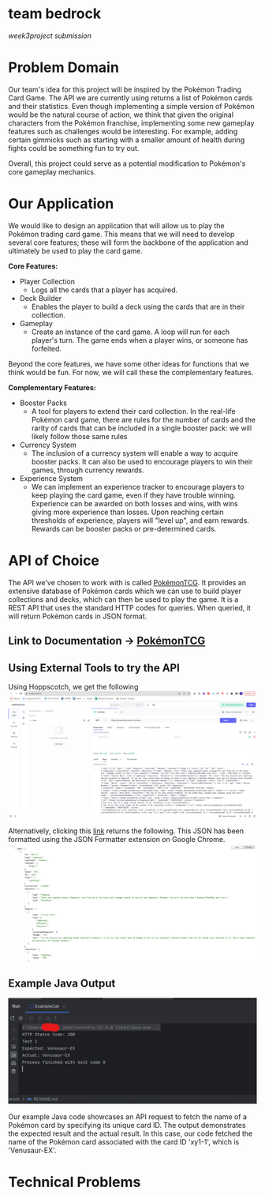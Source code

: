 # team bedrock
*week3project submission*

# Problem Domain
Our team's idea for this project will be inspired by the Pokémon Trading Card Game. The API we are currently using 
returns a list of Pokémon cards and their statistics. Even though implementing a simple version of Pokémon would be the 
natural course of action, we think that given the original characters from the Pokémon franchise, implementing some new 
gameplay features such as challenges would be interesting. For example, adding certain gimmicks such as starting with a 
smaller amount of health during fights could be something fun to try out. 

Overall, this project could serve as a potential modification to Pokémon's core gameplay mechanics.

# Our Application
We would like to design an application that will allow us to play the Pokémon trading card game. This means that we will
need to develop several core features; these will form the backbone of the application and ultimately
be used to play the card game.

**Core Features:**
* Player Collection
  * Logs all the cards that a player has acquired.
* Deck Builder
  * Enables the player to build a deck using the cards that are in their collection.
* Gameplay
  * Create an instance of the card game. A loop will run for each player's turn. The game ends when a player wins, or 
    someone has forfeited.

Beyond the core features, we have some other ideas for functions that we think would be fun. For now, we will call these
the complementary features.

**Complementary Features:**
* Booster Packs
  * A tool for players to extend their card collection. In the real-life Pokémon card game, there are rules for the
    number of cards and the rarity of cards that can be included in a single booster pack: we will likely follow those 
    same rules
* Currency System
  * The inclusion of a currency system will enable a way to acquire booster packs. It can also be used to encourage
    players to win their games, through currency rewards.
* Experience System
  * We can implement an experience tracker to encourage players to keep playing the card game, even if they have trouble
    winning. Experience can be awarded on both losses and wins, with wins giving more experience than losses. Upon
    reaching certain thresholds of experience, players will "level up", and earn rewards. Rewards can be booster
    packs or pre-determined cards.

# API of Choice
The API we've chosen to work with is called [PokémonTCG](https://pokemontcg.io). It provides an extensive database of 
Pokémon cards which we can use to build player collections and decks, which can then be used to play the game. It is a 
REST API that uses the standard HTTP codes for queries. When queried, it will return Pokémon cards in JSON format.

## Link to Documentation &rarr; [PokémonTCG](https://docs.pokemontcg.io)

## Using External Tools to try the API
Using Hoppscotch, we get the following 
![hoppscotchcall.jpg](images/hoppscotchcall.jpg)

Alternatively, clicking this [link](https://api.pokemontcg.io/v2/cards) returns the following. This JSON has been 
formatted using the JSON Formatter extension on Google Chrome.
![sample_json.png](images/sample_json.jpg)


## Example Java Output
![java_sample_call.jpg](images/java_sample_call.jpg)

Our example Java code showcases an API request to fetch the name of a Pokémon card by specifying its unique card ID.
The output demonstrates the expected result and the actual result. In this case, our code fetched the name of the Pokémon 
card associated with the card ID 'xy1-1', which is 'Venusaur-EX'.

# Technical Problems
